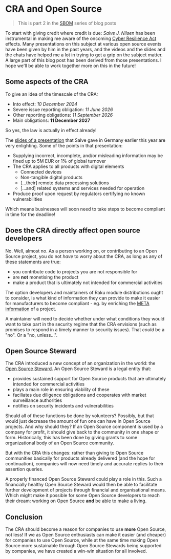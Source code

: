 # CRA and Open Source

> This is part 2 in the [SBOM](https://dev.to/lizmat/series/32933) series of blog posts

To start with giving credit where credit is due: *Salve J. Nilsen* has been instrumental in making me aware of the oncoming [Cyber Resilience Act](https://en.wikipedia.org/wiki/Cyber_Resilience_Act) effects.  Many presentations on this subject at various open source events have been given by him in the past years, and the videos and the slides and the chats have helped me a lot in trying to get a grip on the subject matter.  A large part of this blog post has been derived from those presentations.  I hope we'll be able to work together more on this in the future!

## Some aspects of the CRA

To give an idea of the timescale of the CRA:
- Into effect: *10 December 2024*
- Severe issue reporting obligation: *11 June 2026*
- Other reporting obligations: *11 September 2026*
- Main obligations: **11 December 2027**

So yes, the law is actually in effect already!

The [slides of a presentation](https://security.metacpan.org/presentations/gpw2025-cpan-security-sustainability/#/2) that Salve gave in Germany earlier this year are very enlighting.  Some of the points in that presentation:

- Supplying incorrect, incomplete, and/or misleading information may be fined up to 5M EUR or 1% of global turnover
- The CRA applies to all products with digital elements
  - Connected devices
  - Non-tangible digital products
  - […their] remote data processing solutions
  - […and] related systems and services needed for operation
- Produce proof upon request by regulators certifying no known vulnerabilities

Which means businesses will soon need to take steps to become compliant in time for the deadline!

## Does the CRA directly affect open source developers

No.  Well, almost no.  As a person working on, or contributing to an Open Source project, you do not *have* to worry about the CRA, as long as any of these statements are true:
- you contribute code to projects you are not responsible for
- are **not** monetising the product
- make a product that is ultimately not intended for commercial activities

The option developers and maintainers of Raku module distributions ought to consider, is what kind of information they can provide to make it easier for manufacturers to become compliant - eg. by enriching the [META information](https://github.com/Raku/problem-solving/issues/491) of a project.

A maintainer will need to decide whether under what conditions they would want to take part in the security regime that the CRA envisions (such as promises to respond in a timely manner to security issues).  That *could* be a "no".  Or a "no, unless...".

## Open Source Steward

The CRA introduced a new concept of an organization in the world: the [Open Source Steward](https://www.developer-tech.com/news/open-source-wins-concessions-new-eu-cyber-law/).  An Open Source Steward is a legal entity that:
- provides sustained support for Open Source products that are ultimately intended for commercial activities
- plays a main role in ensuring viability of these
- faciliates due diligence obligations and cooperates with market surveillance authorities
- notifies on security incidents and vulnerabilities

Should all of these functions be done by volunteers?  Possibly, but that would just decrease the amount of fun one can have in Open Source projects.  And why should they?  If an Open Source component is used by a company for profit, it should give back to the community in one shape or form.  Historically, this has been done by giving grants to some organizational body of an Open Source community.

But with the CRA this changes: rather than giving to Open Source communities basically for products already delivered (and the hope for continuation), companies will now need timely and accurate replies to their assertion queries.

A properly financed Open Source Steward could play a role in this.  Such a financially healthy Open Source Steward would then be able to facilitate further development of projects through financial and organisational means.  Which might make it possible for some Open Source developers to reach their dream: working on Open Source **and** be able to make a living.

## Conclusion

The CRA should become a reason for companies to use **more** Open Source, not less!  If we as Open Source enthusiasts can make it easier (and cheaper) for companies to use Open Source, while at the same time making Open Source more sustainable through Open Source Stewards being supported by companies, we have created a win-win situation for all involved.
